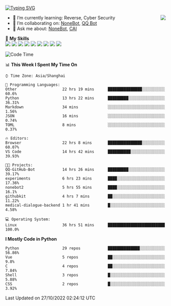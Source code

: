 [![Typing SVG](https://readme-typing-svg.herokuapp.com?size=25&duration=2500&color=8C43EA&vCenter=true&width=200&height=40&lines=Hi+there+%F0%9F%91%8B%F0%9F%8F%BB;I'm+yanyongyu)](https://git.io/typing-svg)

<a href="#">
  <img align="right" src="https://github-readme-stats.vercel.app/api?username=yanyongyu&count_private=true&show_icons=true&bg_color=15,f2f7fd,E0EAFC" />
</a>

- 🌱 I’m currently learning: Reverse, Cyber Security
- 👯 I’m collaborating on: [NoneBot](https://github.com/nonebot), [QQ Bot](https://github.com/Mrs4s/go-cqhttp)
- 💬 Ask me about: [NoneBot](https://github.com/nonebot), [CAI](https://github.com/cscs181/CAI)

🌟 **My Skills**  
![](https://img.shields.io/badge/-Python-3e74a2?style=flat-square&logo=Python&logoColor=fff)
![](https://img.shields.io/badge/-Node.js-339933?style=flat-square&logo=Node.js&logoColor=fff)
![](https://img.shields.io/badge/-Vue-4fc08d?style=flat-square&logo=Vue.js&logoColor=fff)
![](https://img.shields.io/badge/-React-2d98ce?style=flat-square&logo=React&logoColor=fff)
![](https://img.shields.io/badge/-Docker-2496ED?style=flat-square&logo=Docker&logoColor=fff)
![](https://img.shields.io/badge/-Linux-000000?style=flat-square&logo=Linux&logoColor=fff)
![](https://img.shields.io/badge/-MySQL-4479A1?style=flat-square&logo=MySQL&logoColor=fff)
![](https://img.shields.io/badge/-Redis-DC382D?style=flat-square&logo=Redis&logoColor=fff)
![](https://img.shields.io/badge/-MongoDB-47A248?style=flat-square&logo=MongoDB&logoColor=fff)

<!--START_SECTION:waka-->
![Code Time](http://img.shields.io/badge/Code%20Time-3%2C104%20hrs%2039%20mins-blue)

📊 **This Week I Spent My Time On** 

```text
⌚︎ Time Zone: Asia/Shanghai

💬 Programming Languages: 
Other                    22 hrs 19 mins      ███████████████░░░░░░░░░░   60.6% 
Python                   13 hrs 22 mins      █████████░░░░░░░░░░░░░░░░   36.31% 
Markdown                 34 mins             ░░░░░░░░░░░░░░░░░░░░░░░░░   1.56% 
JSON                     16 mins             ░░░░░░░░░░░░░░░░░░░░░░░░░   0.74% 
TOML                     8 mins              ░░░░░░░░░░░░░░░░░░░░░░░░░   0.37%

🔥 Editors: 
Browser                  22 hrs 8 mins       ███████████████░░░░░░░░░░   60.07% 
VS Code                  14 hrs 42 mins      ██████████░░░░░░░░░░░░░░░   39.93%

🐱‍💻 Projects: 
QQ-GitHub-Bot            14 hrs 26 mins      █████████░░░░░░░░░░░░░░░░   39.17% 
experiments              6 hrs 23 mins       ████░░░░░░░░░░░░░░░░░░░░░   17.36% 
nonebot2                 5 hrs 55 mins       ████░░░░░░░░░░░░░░░░░░░░░   16.1% 
githubkit                4 hrs 7 mins        ██░░░░░░░░░░░░░░░░░░░░░░░   11.22% 
medical-dialogue-backend 1 hr 41 mins        █░░░░░░░░░░░░░░░░░░░░░░░░   4.58%

💻 Operating System: 
Linux                    36 hrs 51 mins      █████████████████████████   100.0%

```

**I Mostly Code in Python** 

```text
Python                   29 repos            ██████████████░░░░░░░░░░░   56.86% 
Vue                      5 repos             ██░░░░░░░░░░░░░░░░░░░░░░░   9.8% 
C                        4 repos             ██░░░░░░░░░░░░░░░░░░░░░░░   7.84% 
Shell                    3 repos             █░░░░░░░░░░░░░░░░░░░░░░░░   5.88% 
CSS                      2 repos             █░░░░░░░░░░░░░░░░░░░░░░░░   3.92%

```



 Last Updated on 27/10/2022 02:24:12 UTC
<!--END_SECTION:waka-->
